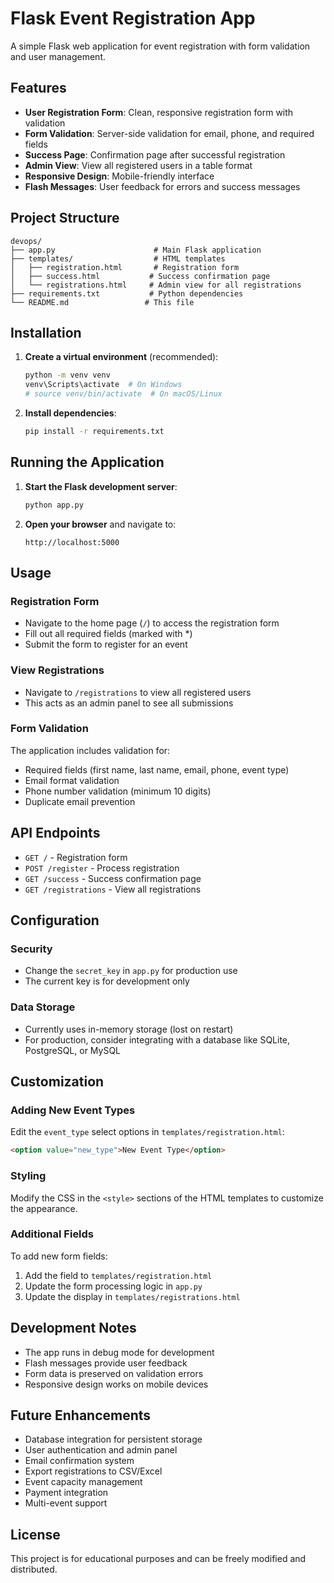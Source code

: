 # Flask Event Registration App

A simple Flask web application for event registration with form validation and user management.

## Features

- **User Registration Form**: Clean, responsive registration form with validation
- **Form Validation**: Server-side validation for email, phone, and required fields
- **Success Page**: Confirmation page after successful registration
- **Admin View**: View all registered users in a table format
- **Responsive Design**: Mobile-friendly interface
- **Flash Messages**: User feedback for errors and success messages

## Project Structure

```
devops/
├── app.py                      # Main Flask application
├── templates/                  # HTML templates
│   ├── registration.html       # Registration form
│   ├── success.html           # Success confirmation page
│   └── registrations.html     # Admin view for all registrations
├── requirements.txt           # Python dependencies
└── README.md                 # This file
```

## Installation

1. **Create a virtual environment** (recommended):
   ```bash
   python -m venv venv
   venv\Scripts\activate  # On Windows
   # source venv/bin/activate  # On macOS/Linux
   ```

2. **Install dependencies**:
   ```bash
   pip install -r requirements.txt
   ```

## Running the Application

1. **Start the Flask development server**:
   ```bash
   python app.py
   ```

2. **Open your browser** and navigate to:
   ```
   http://localhost:5000
   ```

## Usage

### Registration Form
- Navigate to the home page (`/`) to access the registration form
- Fill out all required fields (marked with *)
- Submit the form to register for an event

### View Registrations
- Navigate to `/registrations` to view all registered users
- This acts as an admin panel to see all submissions

### Form Validation
The application includes validation for:
- Required fields (first name, last name, email, phone, event type)
- Email format validation
- Phone number validation (minimum 10 digits)
- Duplicate email prevention

## API Endpoints

- `GET /` - Registration form
- `POST /register` - Process registration
- `GET /success` - Success confirmation page
- `GET /registrations` - View all registrations

## Configuration

### Security
- Change the `secret_key` in `app.py` for production use
- The current key is for development only

### Data Storage
- Currently uses in-memory storage (lost on restart)
- For production, consider integrating with a database like SQLite, PostgreSQL, or MySQL

## Customization

### Adding New Event Types
Edit the `event_type` select options in `templates/registration.html`:
```html
<option value="new_type">New Event Type</option>
```

### Styling
Modify the CSS in the `<style>` sections of the HTML templates to customize the appearance.

### Additional Fields
To add new form fields:
1. Add the field to `templates/registration.html`
2. Update the form processing logic in `app.py`
3. Update the display in `templates/registrations.html`

## Development Notes

- The app runs in debug mode for development
- Flash messages provide user feedback
- Form data is preserved on validation errors
- Responsive design works on mobile devices

## Future Enhancements

- Database integration for persistent storage
- User authentication and admin panel
- Email confirmation system
- Export registrations to CSV/Excel
- Event capacity management
- Payment integration
- Multi-event support

## License

This project is for educational purposes and can be freely modified and distributed.
